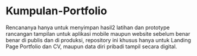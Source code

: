 # Kumpulan-Portfolio
Rencananya hanya untuk menyimpan hasil2 latihan dan prototype rancangan tampilan untuk aplikasi mobile maupun website sebelum benar benar di publis dan di produksi, repository ini khusus hanya untuk Landing Page Portfolio dan CV, maupun data diri pribadi tampil secara digital.
